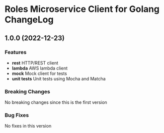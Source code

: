 # Roles Microservice Client for Golang ChangeLog

## <a name="1.0.0"></a> 1.0.0 (2022-12-23)

### Features
* **rest** HTTP/REST client
* **lambda** AWS lambda client
* **mock** Mock client for tests
* **unit tests** Unit tests using Mocha and Matcha

### Breaking Changes
No breaking changes since this is the first version

### Bug Fixes
No fixes in this version


